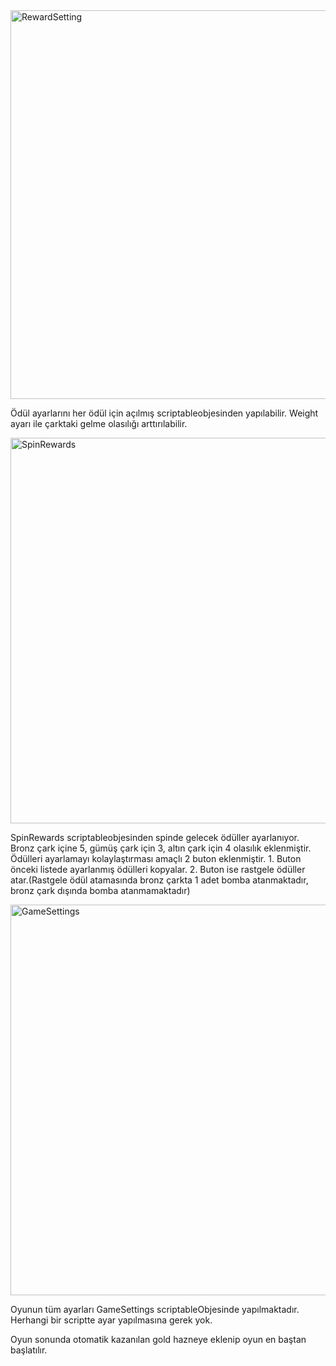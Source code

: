 <img width="622" alt="RewardSetting" src="https://github.com/user-attachments/assets/7fe167e4-e5cf-4a05-9dfc-0d439765090a" />

Ödül ayarlarını her ödül için açılmış scriptableobjesinden yapılabilir. Weight ayarı ile çarktaki gelme olasılığı arttırılabilir.

<img width="617" alt="SpinRewards" src="https://github.com/user-attachments/assets/1e629852-fd17-45da-9084-79f5ed04314d" />

SpinRewards scriptableobjesinden spinde gelecek ödüller ayarlanıyor. Bronz çark içine 5, gümüş çark için 3, altın çark için 4 olasılık eklenmiştir. Ödülleri ayarlamayı kolaylaştırması amaçlı 2 buton eklenmiştir. 1. Buton önceki listede ayarlanmış ödülleri kopyalar. 2. Buton ise rastgele ödüller atar.(Rastgele ödül atamasında bronz çarkta 1 adet bomba atanmaktadır, bronz çark dışında bomba atanmamaktadır)

<img width="625" alt="GameSettings" src="https://github.com/user-attachments/assets/0ce0f9d3-fc09-4a0d-85d7-cf179ee6b645" />

Oyunun tüm ayarları GameSettings scriptableObjesinde yapılmaktadır. Herhangi bir scriptte ayar yapılmasına gerek yok.

Oyun sonunda otomatik kazanılan gold hazneye eklenip oyun en baştan başlatılır.

